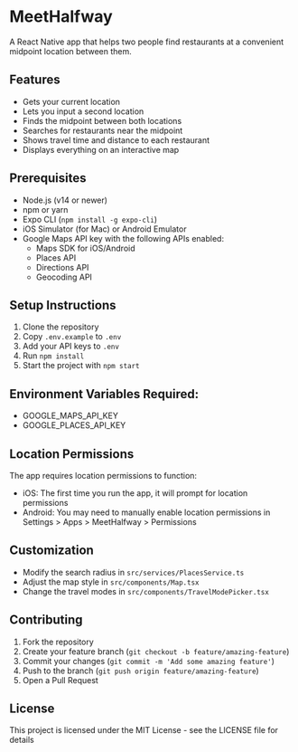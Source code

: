 # MeetHalfway

A React Native app that helps two people find restaurants at a convenient midpoint location between them.

## Features

- Gets your current location
- Lets you input a second location
- Finds the midpoint between both locations
- Searches for restaurants near the midpoint
- Shows travel time and distance to each restaurant
- Displays everything on an interactive map

## Prerequisites

- Node.js (v14 or newer)
- npm or yarn
- Expo CLI (`npm install -g expo-cli`)
- iOS Simulator (for Mac) or Android Emulator
- Google Maps API key with the following APIs enabled:
  - Maps SDK for iOS/Android
  - Places API
  - Directions API
  - Geocoding API

## Setup Instructions

1. Clone the repository
2. Copy `.env.example` to `.env`
3. Add your API keys to `.env`
4. Run `npm install`
5. Start the project with `npm start`

## Environment Variables Required:
- GOOGLE_MAPS_API_KEY
- GOOGLE_PLACES_API_KEY

## Location Permissions

The app requires location permissions to function:

- iOS: The first time you run the app, it will prompt for location permissions
- Android: You may need to manually enable location permissions in Settings > Apps > MeetHalfway > Permissions

## Customization

- Modify the search radius in `src/services/PlacesService.ts`
- Adjust the map style in `src/components/Map.tsx`
- Change the travel modes in `src/components/TravelModePicker.tsx`

## Contributing

1. Fork the repository
2. Create your feature branch (`git checkout -b feature/amazing-feature`)
3. Commit your changes (`git commit -m 'Add some amazing feature'`)
4. Push to the branch (`git push origin feature/amazing-feature`)
5. Open a Pull Request

## License

This project is licensed under the MIT License - see the LICENSE file for details 